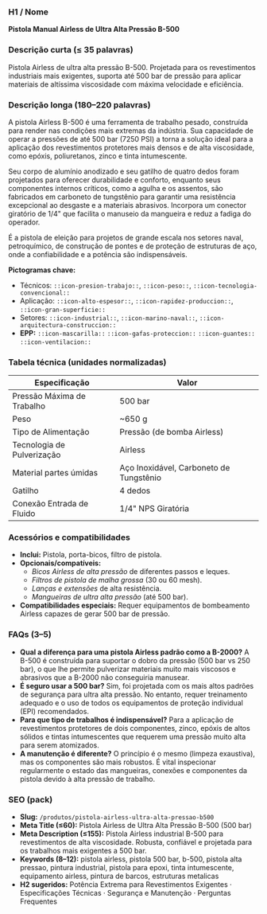 ### H1 / Nome
**Pistola Manual Airless de Ultra Alta Pressão B-500**

### Descrição curta (≤ 35 palavras)
Pistola Airless de ultra alta pressão B-500. Projetada para os revestimentos industriais mais exigentes, suporta até 500 bar de pressão para aplicar materiais de altíssima viscosidade com máxima velocidade e eficiência.

### Descrição longa (180–220 palavras)
A pistola Airless B-500 é uma ferramenta de trabalho pesado, construída para render nas condições mais extremas da indústria. Sua capacidade de operar a pressões de até 500 bar (7250 PSI) a torna a solução ideal para a aplicação dos revestimentos protetores mais densos e de alta viscosidade, como epóxis, poliuretanos, zinco e tinta intumescente.

Seu corpo de alumínio anodizado e seu gatilho de quatro dedos foram projetados para oferecer durabilidade e conforto, enquanto seus componentes internos críticos, como a agulha e os assentos, são fabricados em carboneto de tungstênio para garantir uma resistência excepcional ao desgaste e a materiais abrasivos. Incorpora um conector giratório de 1/4" que facilita o manuseio da mangueira e reduz a fadiga do operador.

É a pistola de eleição para projetos de grande escala nos setores naval, petroquímico, de construção de pontes e de proteção de estruturas de aço, onde a confiabilidade e a potência são indispensáveis.

**Pictogramas chave:**
- Técnicos: `::icon-presion-trabajo::`, `::icon-peso::`, `::icon-tecnologia-convencional::`
- Aplicação: `::icon-alto-espesor::`, `::icon-rapidez-produccion::`, `::icon-gran-superficie::`
- Setores: `::icon-industrial::`, `::icon-marino-naval::`, `::icon-arquitectura-construccion::`
- **EPP:** `::icon-mascarilla::` `::icon-gafas-proteccion::` `::icon-guantes::` `::icon-ventilacion::`

### Tabela técnica (unidades normalizadas)
| **Especificação** | **Valor** |
|---|---|
| Pressão Máxima de Trabalho | 500 bar |
| Peso | ~650 g |
| Tipo de Alimentação | Pressão (de bomba Airless) |
| Tecnologia de Pulverização | Airless |
| Material partes úmidas | Aço Inoxidável, Carboneto de Tungstênio |
| Gatilho | 4 dedos |
| Conexão Entrada de Fluido | 1/4" NPS Giratória |

### Acessórios e compatibilidades
- **Inclui:** Pistola, porta-bicos, filtro de pistola.
- **Opcionais/compatíveis:**
  - *Bicos Airless de alta pressão* de diferentes passos e leques.
  - *Filtros de pistola de malha grossa* (30 ou 60 mesh).
  - *Lanças e extensões* de alta resistência.
  - *Mangueiras de ultra alta pressão* (até 500 bar).
- **Compatibilidades especiais:** Requer equipamentos de bombeamento Airless capazes de gerar 500 bar de pressão.

### FAQs (3–5)
- **Qual a diferença para uma pistola Airless padrão como a B-2000?** A B-500 é construída para suportar o dobro da pressão (500 bar vs 250 bar), o que lhe permite pulverizar materiais muito mais viscosos e abrasivos que a B-2000 não conseguiria manusear.
- **É seguro usar a 500 bar?** Sim, foi projetada com os mais altos padrões de segurança para ultra alta pressão. No entanto, requer treinamento adequado e o uso de todos os equipamentos de proteção individual (EPI) recomendados.
- **Para que tipo de trabalhos é indispensável?** Para a aplicação de revestimentos protetores de dois componentes, zinco, epóxis de altos sólidos e tintas intumescentes que requerem uma pressão muito alta para serem atomizados.
- **A manutenção é diferente?** O princípio é o mesmo (limpeza exaustiva), mas os componentes são mais robustos. É vital inspecionar regularmente o estado das mangueiras, conexões e componentes da pistola devido à alta pressão de trabalho.

### SEO (pack)
- **Slug:** `/produtos/pistola-airless-ultra-alta-pressao-b500`
- **Meta Title (≤60):** Pistola Airless de Ultra Alta Pressão B-500 (500 bar)
- **Meta Description (≤155):** Pistola Airless industrial B-500 para revestimentos de alta viscosidade. Robusta, confiável e projetada para os trabalhos mais exigentes a 500 bar.
- **Keywords (8–12):** pistola airless, pistola 500 bar, b-500, pistola alta pressao, pintura industrial, pistola para epoxi, tinta intumescente, equipamento airless, pintura de barcos, estruturas metalicas
- **H2 sugeridos:** Potência Extrema para Revestimentos Exigentes · Especificações Técnicas · Segurança e Manutenção · Perguntas Frequentes